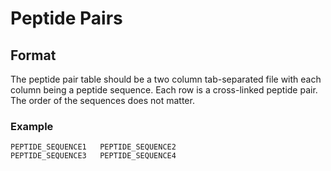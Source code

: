 # Peptide Pairs

## Format

The peptide pair table should be a two column tab-separated file with each column being a peptide sequence. Each row is a cross-linked peptide pair. The order of the sequences does not matter.

### Example

```tsv
PEPTIDE_SEQUENCE1	PEPTIDE_SEQUENCE2
PEPTIDE_SEQUENCE3	PEPTIDE_SEQUENCE4
```